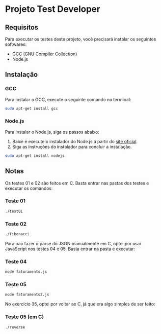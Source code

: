 # Projeto Test Developer

## Requisitos

Para executar os testes deste projeto, você precisará instalar os seguintes softwares:

- GCC (GNU Compiler Collection)
- Node.js

## Instalação

### GCC

Para instalar o GCC, execute o seguinte comando no terminal:

```sh
sudo apt-get install gcc
```

### Node.js

Para instalar o Node.js, siga os passos abaixo:

1. Baixe e execute o instalador do Node.js a partir do [site oficial](https://nodejs.org/).
2. Siga as instruções do instalador para concluir a instalação.

```sh
sudo apt-get install nodejs
```

## Notas

Os testes 01 e 02 são feitos em C. Basta entrar nas pastas dos testes e executar os comandos:

### Teste 01
```sh
./test01
```

### Teste 02
```sh
./fibonacci
```

Para não fazer o parse do JSON manualmente em C, optei por usar JavaScript nos testes 04 e 05. Basta entrar na pasta e executar:

### Teste 04
```sh
node faturamento.js
```

### Teste 05
```sh
node faturamento2.js
```

No exercício 05, optei por voltar ao C, já que era algo simples de ser feito:

### Teste 05 (em C)
```sh
./reverse
```
